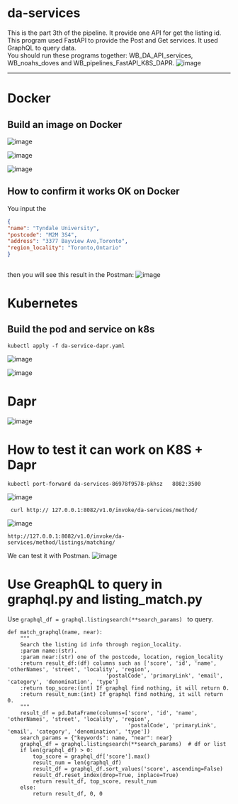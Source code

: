 # da-services
This is the part 3th of the pipeline.  It provide one API for get the listing id.          
This program used FastAPI to provide the Post and Get services. It used GraphQL to query data.     
You should run these programs together: WB_DA_API_services, WB_noahs_doves and WB_pipelines_FastAPI_K8S_DAPR.
![image](https://user-images.githubusercontent.com/75282285/150705586-204a54d4-c5b8-4726-b5b9-1764d6b0ae9e.png)

---
# Docker
## Build an image on Docker
![image](https://user-images.githubusercontent.com/75282285/147958936-9f71fd81-3601-4f94-91bb-b2a93f62fbf4.png)

![image](https://user-images.githubusercontent.com/75282285/147958976-ea9b63d0-a6ea-4c91-bfa6-7ef61420e53a.png)

![image](https://user-images.githubusercontent.com/75282285/147959095-36f762d1-d257-4bd5-ac5e-674ae2639a26.png)

## How to confirm it works OK on Docker
You input the 
  
```json  
{
"name": "Tyndale University",
"postcode": "M2M 3S4",
"address": "3377 Bayview Ave,Toronto",
"region_locality": "Toronto,Ontario"
}
  
```
then you will see this result in the Postman:
![image](https://user-images.githubusercontent.com/75282285/147959279-5653129b-9f31-4ced-bf1f-60370a4cf72d.png)

# Kubernetes
## Build the pod and service on k8s
~~~
kubectl apply -f da-service-dapr.yaml
~~~
![image](https://user-images.githubusercontent.com/75282285/150704964-16a41d2a-1f6a-45de-8616-cdc094e8a42a.png)

![image](https://user-images.githubusercontent.com/75282285/150704975-225e1576-259f-4b5d-b5d3-931dabb20110.png)

# Dapr

![image](https://user-images.githubusercontent.com/75282285/150705135-a93a0283-0ae0-43fb-b699-752aba3a2ccb.png)

# How to test it can work on K8S + Dapr

~~~
kubectl port-forward da-services-86978f9578-pkhsz   8082:3500
~~~

![image](https://user-images.githubusercontent.com/75282285/150705052-bb8d0d6a-9faf-478f-9a8c-41ca72cf02a6.png)

~~~
 curl http:// 127.0.0.1:8082/v1.0/invoke/da-services/method/
~~~
![image](https://user-images.githubusercontent.com/75282285/150705088-c6c15b1f-352e-4bca-b8be-22ec9531a6fc.png)


~~~
http://127.0.0.1:8082/v1.0/invoke/da-services/method/listings/matching/
~~~
We can test it with Postman.
![image](https://user-images.githubusercontent.com/75282285/150705104-245ea9f1-d2cc-4404-8fab-1220175d465c.png)

# Use GreaphQL to query in graphql.py and listing_match.py
Use `graphql_df = graphql.listingsearch(**search_params) ` to query.
~~~
def match_graphql(name, near):
    """
    Search the listing id info through region_locality.
    :param name:(str).
    :param near:(str) one of the postcode, location, region_locality
    :return result_df:(df) columns such as ['score', 'id', 'name', 'otherNames', 'street', 'locality', 'region',
                               'postalCode', 'primaryLink', 'email', 'category', 'denomination', 'type']
    :return top_score:(int) If graphql find nothing, it will return 0.
    :return result_num:(int) If graphql find nothing, it will return 0.
    """
    result_df = pd.DataFrame(columns=['score', 'id', 'name', 'otherNames', 'street', 'locality', 'region',
                                      'postalCode', 'primaryLink', 'email', 'category', 'denomination', 'type'])
    search_params = {"keywords": name, "near": near}
    graphql_df = graphql.listingsearch(**search_params)  # df or list
    if len(graphql_df) > 0:
        top_score = graphql_df['score'].max()
        result_num = len(graphql_df)
        result_df = graphql_df.sort_values('score', ascending=False)
        result_df.reset_index(drop=True, inplace=True)
        return result_df, top_score, result_num
    else:
        return result_df, 0, 0
~~~


